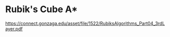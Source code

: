 # Rubik's Cube A*

https://connect.gonzaga.edu/asset/file/1522/RubiksAlgorithms_Part04_3rdLayer.pdf

